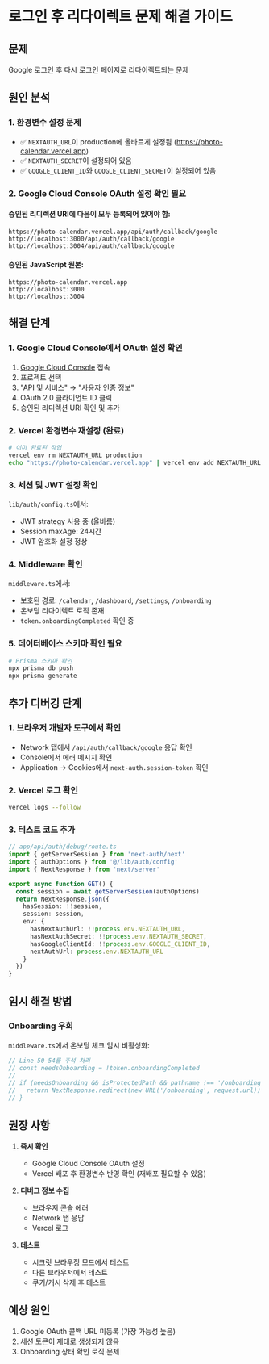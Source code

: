 # 로그인 후 리다이렉트 문제 해결 가이드

## 문제
Google 로그인 후 다시 로그인 페이지로 리다이렉트되는 문제

## 원인 분석

### 1. 환경변수 설정 문제
- ✅ `NEXTAUTH_URL`이 production에 올바르게 설정됨 (https://photo-calendar.vercel.app)
- ✅ `NEXTAUTH_SECRET`이 설정되어 있음
- ✅ `GOOGLE_CLIENT_ID`와 `GOOGLE_CLIENT_SECRET`이 설정되어 있음

### 2. Google Cloud Console OAuth 설정 확인 필요

#### 승인된 리디렉션 URI에 다음이 모두 등록되어 있어야 함:
```
https://photo-calendar.vercel.app/api/auth/callback/google
http://localhost:3000/api/auth/callback/google
http://localhost:3004/api/auth/callback/google
```

#### 승인된 JavaScript 원본:
```
https://photo-calendar.vercel.app
http://localhost:3000
http://localhost:3004
```

## 해결 단계

### 1. Google Cloud Console에서 OAuth 설정 확인
1. [Google Cloud Console](https://console.cloud.google.com/) 접속
2. 프로젝트 선택
3. "API 및 서비스" → "사용자 인증 정보"
4. OAuth 2.0 클라이언트 ID 클릭
5. 승인된 리디렉션 URI 확인 및 추가

### 2. Vercel 환경변수 재설정 (완료)
```bash
# 이미 완료된 작업
vercel env rm NEXTAUTH_URL production
echo "https://photo-calendar.vercel.app" | vercel env add NEXTAUTH_URL production
```

### 3. 세션 및 JWT 설정 확인
`lib/auth/config.ts`에서:
- JWT strategy 사용 중 (올바름)
- Session maxAge: 24시간
- JWT 암호화 설정 정상

### 4. Middleware 확인
`middleware.ts`에서:
- 보호된 경로: `/calendar`, `/dashboard`, `/settings`, `/onboarding`
- 온보딩 리다이렉트 로직 존재
- `token.onboardingCompleted` 확인 중

### 5. 데이터베이스 스키마 확인 필요
```bash
# Prisma 스키마 확인
npx prisma db push
npx prisma generate
```

## 추가 디버깅 단계

### 1. 브라우저 개발자 도구에서 확인
- Network 탭에서 `/api/auth/callback/google` 응답 확인
- Console에서 에러 메시지 확인
- Application → Cookies에서 `next-auth.session-token` 확인

### 2. Vercel 로그 확인
```bash
vercel logs --follow
```

### 3. 테스트 코드 추가
```typescript
// app/api/auth/debug/route.ts
import { getServerSession } from 'next-auth/next'
import { authOptions } from '@/lib/auth/config'
import { NextResponse } from 'next/server'

export async function GET() {
  const session = await getServerSession(authOptions)
  return NextResponse.json({
    hasSession: !!session,
    session: session,
    env: {
      hasNextAuthUrl: !!process.env.NEXTAUTH_URL,
      hasNextAuthSecret: !!process.env.NEXTAUTH_SECRET,
      hasGoogleClientId: !!process.env.GOOGLE_CLIENT_ID,
      nextAuthUrl: process.env.NEXTAUTH_URL
    }
  })
}
```

## 임시 해결 방법

### Onboarding 우회
`middleware.ts`에서 온보딩 체크 임시 비활성화:
```typescript
// Line 50-54를 주석 처리
// const needsOnboarding = !token.onboardingCompleted
// 
// if (needsOnboarding && isProtectedPath && pathname !== '/onboarding') {
//   return NextResponse.redirect(new URL('/onboarding', request.url))
// }
```

## 권장 사항

1. **즉시 확인**
   - Google Cloud Console OAuth 설정
   - Vercel 배포 후 환경변수 반영 확인 (재배포 필요할 수 있음)

2. **디버그 정보 수집**
   - 브라우저 콘솔 에러
   - Network 탭 응답
   - Vercel 로그

3. **테스트**
   - 시크릿 브라우징 모드에서 테스트
   - 다른 브라우저에서 테스트
   - 쿠키/캐시 삭제 후 테스트

## 예상 원인
1. Google OAuth 콜백 URL 미등록 (가장 가능성 높음)
2. 세션 토큰이 제대로 생성되지 않음
3. Onboarding 상태 확인 로직 문제